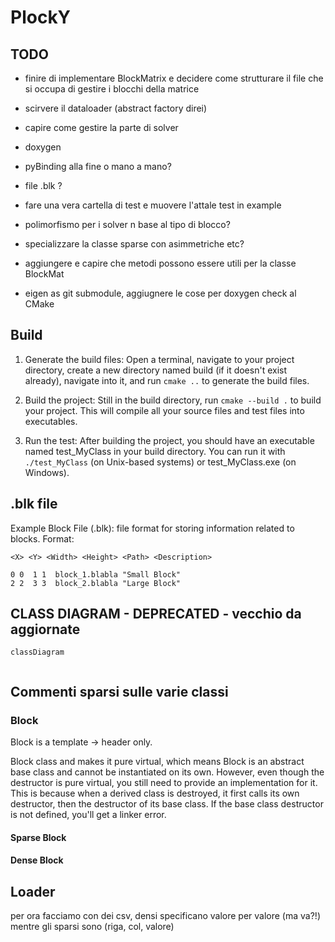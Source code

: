 # PlockY


## TODO 

- finire di implementare BlockMatrix e decidere come strutturare il file che si occupa di gestire i blocchi della matrice

- scirvere il dataloader (abstract factory direi)

- capire come gestire la parte di solver

- doxygen

- pyBinding alla fine o mano a mano?

- file .blk ?

- fare una vera cartella di test e muovere l'attale test in example

- polimorfismo per i solver n base al tipo di blocco?

- specializzare la classe sparse con asimmetriche etc? 

- aggiungere e capire che metodi possono essere utili per la classe BlockMat

- eigen as git submodule, aggiugnere le cose per doxygen check al CMake


## Build

1) Generate the build files: Open a terminal, navigate to your project directory, create a new directory named build (if it doesn't exist already), navigate into it, and run ```cmake ..```
to generate the build files.

2) Build the project: Still in the build directory, run ```cmake --build .``` to build your project. This will compile all your source files and test files into executables.

3) Run the test: After building the project, you should have an executable named test_MyClass in your build directory. You can run it with ```./test_MyClass``` (on Unix-based systems) or test_MyClass.exe (on Windows).


## .blk file

Example Block File (.blk): file format for storing information related to blocks.
Format:

```
<X> <Y> <Width> <Height> <Path> <Description>

0 0  1 1  block_1.blabla "Small Block"
2 2  3 3  block_2.blabla "Large Block"
```

## CLASS DIAGRAM - DEPRECATED - vecchio da aggiornate
``` mermaid 
classDiagram
   
```

## Commenti sparsi sulle varie classi

### Block

Block is a template -> header only.

Block class and makes it pure virtual, which means Block is an abstract base class and cannot be instantiated on its own.
However, even though the destructor is pure virtual, you still need to provide an implementation for it. This is because when a derived class is destroyed, it first calls its own destructor, then the destructor of its base class. If the base class destructor is not defined, you'll get a linker error.

#### Sparse Block


#### Dense Block


## Loader

per ora facciamo con dei csv, densi specificano valore per valore (ma va?!) mentre gli sparsi sono (riga, col, valore)